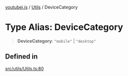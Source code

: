 [youtubei.js](../../../README.md) / [Utils](../README.md) / DeviceCategory

# Type Alias: DeviceCategory

> **DeviceCategory**: `"mobile"` \| `"desktop"`

## Defined in

[src/utils/Utils.ts:80](https://github.com/LuanRT/YouTube.js/blob/eb21af33db708f0355f4fb15881f5d4fabc7b06c/src/utils/Utils.ts#L80)
